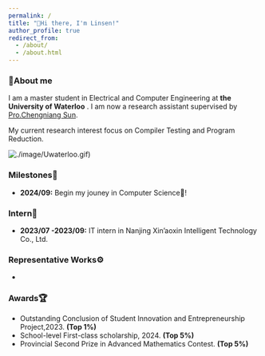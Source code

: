 ```yaml
---
permalink: /
title: "👋Hi there, I'm Linsen!"
author_profile: true
redirect_from:
  - /about/
  - /about.html
---
```


### 👀About me

I am a master student in Electrical and Computer Engineering at **the University of Waterloo** . I am now a research assistant supervised by [Pro.Chengniang Sun](https://cs.uwaterloo.ca/~cnsun/public/).

My current research interest focus on Compiler Testing and Program Reduction.

![./image/Uwaterloo.gif](https://zh.wikipedia.org/wiki/File:Uwaterloo_seal.gif))

### Milestones🎉

- **2024/09:** Begin my jouney in Computer Science🤗!

### Intern💼

- **2023/07 -2023/09:** IT intern in Nanjing Xin’aoxin Intelligent Technology Co., Ltd.

### Representative Works⚙️

-

### Awards🏆

- Outstanding Conclusion of Student Innovation and Entrepreneurship Project,2023. **(Top 1%)**
- School-level First-class scholarship, 2024. **(Top 5%)**
- Provincial Second Prize in Advanced Mathematics Contest. **(Top 5%)**
